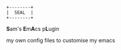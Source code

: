 ```
+--------+
|  SEAL  |
+--------+
```
**S**am's **E**m**A**cs p**L**ugin

my own config files to customise my emacs
